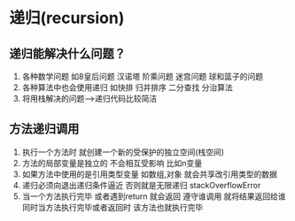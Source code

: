# 递归(recursion)

## 递归能解决什么问题？
1. 各种数学问题 如8皇后问题 汉诺塔 阶乘问题 迷宫问题 球和篮子的问题
2. 各种算法中也会使用递归 如快排 归并排序 二分查找 分治算法
3. 将用栈解决的问题-->递归代码比较简洁

## 方法递归调用
1. 执行一个方法时 就创建一个新的受保护的独立空间(栈空间)
2. 方法的局部变量是独立的 不会相互受影响 比如n变量
3. 如果方法中使用的是引用类型变量 如数组,对象 就会共享改引用类型的数据
4. 递归必须向退出递归条件逼近 否则就是无限递归 stackOverflowError
5. 当一个方法执行完毕 或者遇到return 就会返回 遵守谁调用 就将结果返回给谁 同时当方法执行完毕或者返回时 该方法也就执行完毕